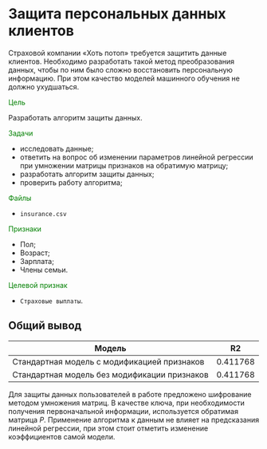 # Защита персональных данных клиентов

Страховой компании «Хоть потоп» требуется защитить данные клиентов. Необходимо разработать такой метод преобразования данных, чтобы по ним было сложно восстановить персональную информацию. При этом качество моделей машинного обучения не должно ухудшаться. 

<font color='green'>Цель</font>

Разработать алгоритм защиты данных. 

<font color='green'>Задачи</font>

- исследовать данные;
- ответить на вопрос об изменении параметров линейной регрессии при умножении матрицы признаков на обратимую матрицу;
- разработать алгоритм защиты данных;
- проверить работу алгоритма;

<font color='green'>Файлы</font>

- `insurance.csv`

<font color='green'>Признаки</font>

-    Пол;
-    Возраст;
-    Зарплата;
-    Члены семьи.

<font color='green'>Целевой признак</font>

- `Страховые выплаты`.

## Общий вывод


| Модель        | R2 |
| ------------- | ------------- |
| Стандартная модель c модификацией признаков |	0.411768 |
| Стандартная модель без модификации признаков | 0.411768 |

Для защиты данных пользователей в работе предложено шифрование методом умножения матриц. В качестве ключа, при необходимости получения первоначальной информации, используется  обратимая матрица $P$. Применение алгоритма к данным не влияет на предсказания линейной регрессии, при этом стоит отметить изменение коэффициентов самой модели.
